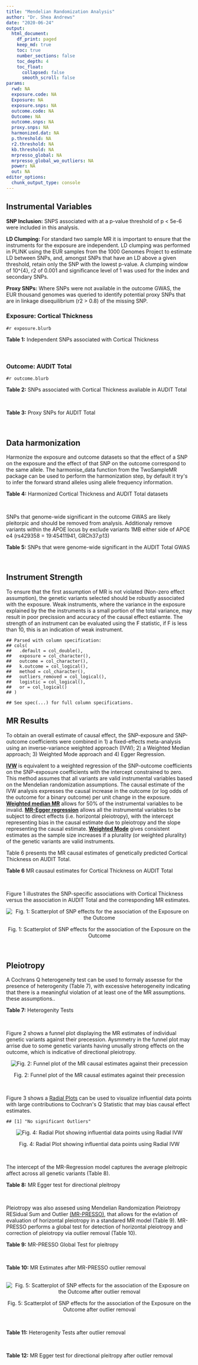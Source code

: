 ```yaml
---
title: "Mendelian Randomization Analysis"
author: "Dr. Shea Andrews"
date: "2020-06-24"
output:
  html_document:
    df_print: paged
    keep_md: true
    toc: true
    number_sections: false
    toc_depth: 4
    toc_float:
      collapsed: false
      smooth_scroll: false
params:
  rwd: NA
  exposure.code: NA
  Exposure: NA
  exposure.snps: NA
  outcome.code: NA
  Outcome: NA
  outcome.snps: NA
  proxy.snps: NA
  harmonized.dat: NA
  p.threshold: NA
  r2.threshold: NA
  kb.threshold: NA
  mrpresso_global: NA
  mrpresso_global_wo_outliers: NA
  power: NA
  out: NA
editor_options:
  chunk_output_type: console
---
```







## Instrumental Variables
**SNP Inclusion:** SNPS associated with at a p-value threshold of p < 5e-6 were included in this analysis.
<br>

**LD Clumping:** For standard two sample MR it is important to ensure that the instruments for the exposure are independent. LD clumping was performed in PLINK using the EUR samples from the 1000 Genomes Project to estimate LD between SNPs, and, amongst SNPs that have an LD above a given threshold, retain only the SNP with the lowest p-value. A clumping window of 10^{4}, r2 of 0.001 and significance level of 1 was used for the index and secondary SNPs.
<br>

**Proxy SNPs:** Where SNPs were not available in the outcome GWAS, the EUR thousand genomes was queried to identify potential proxy SNPs that are in linkage disequilibrium (r2 > 0.8) of the missing SNP.
<br>

### Exposure: Cortical Thickness
`#r exposure.blurb`
<br>

**Table 1:** Independent SNPs associated with Cortical Thickness
<div data-pagedtable="false">
  <script data-pagedtable-source type="application/json">
{"columns":[{"label":["SNP"],"name":[1],"type":["chr"],"align":["left"]},{"label":["CHROM"],"name":[2],"type":["dbl"],"align":["right"]},{"label":["POS"],"name":[3],"type":["dbl"],"align":["right"]},{"label":["REF"],"name":[4],"type":["chr"],"align":["left"]},{"label":["ALT"],"name":[5],"type":["chr"],"align":["left"]},{"label":["AF"],"name":[6],"type":["dbl"],"align":["right"]},{"label":["BETA"],"name":[7],"type":["dbl"],"align":["right"]},{"label":["SE"],"name":[8],"type":["dbl"],"align":["right"]},{"label":["Z"],"name":[9],"type":["dbl"],"align":["right"]},{"label":["P"],"name":[10],"type":["dbl"],"align":["right"]},{"label":["N"],"name":[11],"type":["dbl"],"align":["right"]},{"label":["TRAIT"],"name":[12],"type":["chr"],"align":["left"]}],"data":[{"1":"rs1180331","2":"1","3":"40012184","4":"G","5":"A","6":"0.4610","7":"0.0039","8":"0.0008","9":"4.875000","10":"5.299e-07","11":"32872","12":"Cortical_Thickness"},{"1":"rs556204","2":"1","3":"57595583","4":"G","5":"C","6":"0.1594","7":"-0.0050","8":"0.0010","9":"-5.000000","10":"1.417e-06","11":"32441","12":"Cortical_Thickness"},{"1":"rs2002058","2":"1","3":"58561329","4":"C","5":"T","6":"0.1892","7":"0.0046","8":"0.0010","9":"4.600000","10":"1.289e-06","11":"33089","12":"Cortical_Thickness"},{"1":"rs7549825","2":"1","3":"98554409","4":"A","5":"G","6":"0.3084","7":"0.0040","8":"0.0008","9":"5.000000","10":"2.503e-06","11":"32872","12":"Cortical_Thickness"},{"1":"rs7531555","2":"1","3":"196929310","4":"C","5":"T","6":"0.2386","7":"0.0047","8":"0.0009","9":"5.222222","10":"7.662e-08","11":"32639","12":"Cortical_Thickness"},{"1":"rs6738528","2":"2","3":"27149258","4":"T","5":"A","6":"0.3984","7":"0.0045","8":"0.0008","9":"5.625000","10":"7.324e-09","11":"32872","12":"Cortical_Thickness"},{"1":"rs3770776","2":"2","3":"37150793","4":"A","5":"G","6":"0.4299","7":"0.0039","8":"0.0008","9":"4.875000","10":"3.170e-07","11":"32872","12":"Cortical_Thickness"},{"1":"rs11692435","2":"2","3":"98275354","4":"G","5":"A","6":"0.0910","7":"-0.0091","8":"0.0015","9":"-6.066667","10":"3.179e-10","11":"29128","12":"Cortical_Thickness"},{"1":"rs533577","2":"3","3":"39489651","4":"C","5":"T","6":"0.4935","7":"-0.0050","8":"0.0008","9":"-6.250000","10":"8.426e-11","11":"32872","12":"Cortical_Thickness"},{"1":"rs11708974","2":"3","3":"64395184","4":"C","5":"T","6":"0.4778","7":"0.0035","8":"0.0008","9":"4.375000","10":"4.070e-06","11":"32872","12":"Cortical_Thickness"},{"1":"rs2636563","2":"3","3":"183939044","4":"G","5":"C","6":"0.2416","7":"0.0044","8":"0.0009","9":"4.888889","10":"2.299e-06","11":"31046","12":"Cortical_Thickness"},{"1":"rs10016059","2":"4","3":"2405007","4":"T","5":"C","6":"0.3379","7":"0.0038","8":"0.0008","9":"4.750000","10":"4.994e-06","11":"32441","12":"Cortical_Thickness"},{"1":"rs7657284","2":"4","3":"39688694","4":"A","5":"C","6":"0.2465","7":"0.0044","8":"0.0009","9":"4.888890","10":"2.680e-07","11":"32872","12":"Cortical_Thickness"},{"1":"rs7683042","2":"4","3":"46999235","4":"A","5":"G","6":"0.4028","7":"-0.0036","8":"0.0008","9":"-4.500000","10":"3.852e-06","11":"32872","12":"Cortical_Thickness"},{"1":"rs13107325","2":"4","3":"103188709","4":"C","5":"T","6":"0.0707","7":"-0.0076","8":"0.0015","9":"-5.066667","10":"5.054e-07","11":"32872","12":"Cortical_Thickness"},{"1":"rs35021943","2":"4","3":"121643239","4":"A","5":"C","6":"0.2422","7":"0.0051","8":"0.0009","9":"5.666670","10":"2.979e-09","11":"32872","12":"Cortical_Thickness"},{"1":"rs40565","2":"5","3":"55828636","4":"C","5":"T","6":"0.8108","7":"0.0048","8":"0.0010","9":"4.800000","10":"5.911e-07","11":"32249","12":"Cortical_Thickness"},{"1":"rs2744449","2":"6","3":"52951185","4":"G","5":"C","6":"0.9107","7":"0.0059","8":"0.0013","9":"4.538462","10":"4.452e-06","11":"33281","12":"Cortical_Thickness"},{"1":"rs194833","2":"7","3":"103761274","4":"G","5":"T","6":"0.4771","7":"-0.0035","8":"0.0008","9":"-4.375000","10":"3.614e-06","11":"32486","12":"Cortical_Thickness"},{"1":"rs6961970","2":"7","3":"113901132","4":"C","5":"A","6":"0.2334","7":"0.0041","8":"0.0009","9":"4.555556","10":"2.411e-06","11":"32872","12":"Cortical_Thickness"},{"1":"rs724265","2":"8","3":"8219182","4":"G","5":"A","6":"0.6272","7":"0.0041","8":"0.0008","9":"5.125000","10":"1.012e-07","11":"32872","12":"Cortical_Thickness"},{"1":"rs3200031","2":"8","3":"26227484","4":"C","5":"T","6":"0.0773","7":"0.0071","8":"0.0014","9":"5.071429","10":"5.526e-07","11":"32872","12":"Cortical_Thickness"},{"1":"rs7824177","2":"8","3":"110585288","4":"A","5":"G","6":"0.1616","7":"-0.0059","8":"0.0010","9":"-5.900000","10":"8.922e-09","11":"32872","12":"Cortical_Thickness"},{"1":"rs12543282","2":"8","3":"144627241","4":"C","5":"T","6":"0.2395","7":"0.0043","8":"0.0009","9":"4.777778","10":"4.087e-06","11":"32764","12":"Cortical_Thickness"},{"1":"rs35025323","2":"10","3":"97089991","4":"T","5":"C","6":"0.1210","7":"-0.0054","8":"0.0011","9":"-4.909090","10":"1.762e-06","11":"32872","12":"Cortical_Thickness"},{"1":"rs4296031","2":"11","3":"42540012","4":"G","5":"A","6":"0.8037","7":"-0.0044","8":"0.0010","9":"-4.400000","10":"3.779e-06","11":"32486","12":"Cortical_Thickness"},{"1":"rs7957460","2":"12","3":"32945835","4":"G","5":"A","6":"0.6732","7":"-0.0037","8":"0.0008","9":"-4.625000","10":"2.960e-06","11":"32512","12":"Cortical_Thickness"},{"1":"rs12815451","2":"12","3":"51738706","4":"T","5":"C","6":"0.1519","7":"0.0070","8":"0.0015","9":"4.666670","10":"3.201e-06","11":"20004","12":"Cortical_Thickness"},{"1":"rs1558801","2":"12","3":"109036359","4":"A","5":"C","6":"0.3852","7":"-0.0041","8":"0.0009","9":"-4.555560","10":"2.204e-06","11":"30860","12":"Cortical_Thickness"},{"1":"rs4772440","2":"13","3":"102712476","4":"C","5":"T","6":"0.4224","7":"-0.0036","8":"0.0008","9":"-4.500000","10":"3.102e-06","11":"32872","12":"Cortical_Thickness"},{"1":"rs1742401","2":"16","3":"1971601","4":"G","5":"A","6":"0.3809","7":"-0.0038","8":"0.0008","9":"-4.750000","10":"7.050e-07","11":"32764","12":"Cortical_Thickness"},{"1":"rs734957","2":"17","3":"2612584","4":"G","5":"A","6":"0.2235","7":"0.0066","8":"0.0012","9":"5.500000","10":"6.126e-08","11":"22106","12":"Cortical_Thickness"},{"1":"rs11656696","2":"17","3":"10033679","4":"C","5":"A","6":"0.4288","7":"0.0040","8":"0.0008","9":"5.000000","10":"2.117e-07","11":"32512","12":"Cortical_Thickness"},{"1":"rs7215205","2":"17","3":"29818258","4":"T","5":"C","6":"0.6326","7":"-0.0036","8":"0.0008","9":"-4.500000","10":"3.115e-06","11":"32680","12":"Cortical_Thickness"},{"1":"rs2316766","2":"17","3":"43919068","4":"G","5":"T","6":"0.2098","7":"0.0069","8":"0.0011","9":"6.272727","10":"2.903e-10","11":"26063","12":"Cortical_Thickness"},{"1":"rs117826338","2":"19","3":"5904353","4":"C","5":"T","6":"0.1353","7":"0.0062","8":"0.0012","9":"5.166667","10":"9.902e-08","11":"30012","12":"Cortical_Thickness"},{"1":"rs3816046","2":"19","3":"46118127","4":"C","5":"T","6":"0.3206","7":"-0.0041","8":"0.0008","9":"-5.125000","10":"8.464e-07","11":"30344","12":"Cortical_Thickness"},{"1":"rs5994871","2":"22","3":"22091244","4":"C","5":"T","6":"0.7171","7":"0.0042","8":"0.0009","9":"4.666667","10":"8.821e-07","11":"32872","12":"Cortical_Thickness"},{"1":"rs5756894","2":"22","3":"38450136","4":"C","5":"A","6":"0.6043","7":"0.0035","8":"0.0008","9":"4.375000","10":"4.741e-06","11":"32872","12":"Cortical_Thickness"}],"options":{"columns":{"min":{},"max":[10]},"rows":{"min":[10],"max":[10]},"pages":{}}}
  </script>
</div>
<br>

### Outcome: AUDIT Total
`#r outcome.blurb`
<br>

**Table 2:** SNPs associated with Cortical Thickness avaliable in AUDIT Total
<div data-pagedtable="false">
  <script data-pagedtable-source type="application/json">
{"columns":[{"label":["SNP"],"name":[1],"type":["chr"],"align":["left"]},{"label":["CHROM"],"name":[2],"type":["dbl"],"align":["right"]},{"label":["POS"],"name":[3],"type":["dbl"],"align":["right"]},{"label":["REF"],"name":[4],"type":["chr"],"align":["left"]},{"label":["ALT"],"name":[5],"type":["chr"],"align":["left"]},{"label":["AF"],"name":[6],"type":["dbl"],"align":["right"]},{"label":["BETA"],"name":[7],"type":["dbl"],"align":["right"]},{"label":["SE"],"name":[8],"type":["dbl"],"align":["right"]},{"label":["Z"],"name":[9],"type":["dbl"],"align":["right"]},{"label":["P"],"name":[10],"type":["dbl"],"align":["right"]},{"label":["N"],"name":[11],"type":["dbl"],"align":["right"]},{"label":["TRAIT"],"name":[12],"type":["chr"],"align":["left"]}],"data":[{"1":"rs1180331","2":"1","3":"40012184","4":"G","5":"A","6":"0.4954640","7":"0.0025295885","8":"0.002654343","9":"0.953","10":"3.408e-01","11":"141716","12":"AUDIT_Total"},{"1":"rs556204","2":"1","3":"57595583","4":"G","5":"C","6":"0.1137930","7":"0.0049123845","8":"0.002649614","9":"1.854","10":"6.377e-02","11":"141629","12":"AUDIT_Total"},{"1":"rs2002058","2":"1","3":"58561329","4":"C","5":"T","6":"0.1728960","7":"-0.0041489849","8":"0.002671594","9":"-1.553","10":"1.204e-01","11":"139487","12":"AUDIT_Total"},{"1":"rs7549825","2":"1","3":"98554409","4":"A","5":"G","6":"0.3432840","7":"-0.0047612500","8":"0.002668863","9":"-1.784","10":"7.440e-02","11":"139630","12":"AUDIT_Total"},{"1":"rs7531555","2":"1","3":"196929310","4":"C","5":"T","6":"0.2500000","7":"0.0038607076","8":"0.002649765","9":"1.457","10":"1.450e-01","11":"141861","12":"AUDIT_Total"},{"1":"rs6738528","2":"2","3":"27149258","4":"T","5":"A","6":"0.4217790","7":"-0.0033991623","8":"0.002655596","9":"-1.280","10":"2.007e-01","11":"141354","12":"AUDIT_Total"},{"1":"rs3770776","2":"2","3":"37150793","4":"A","5":"G","6":"0.4360660","7":"0.0009965330","8":"0.002664528","9":"0.374","10":"7.085e-01","11":"141143","12":"AUDIT_Total"},{"1":"rs11692435","2":"2","3":"98275354","4":"G","5":"A","6":"0.1408810","7":"0.0080266445","8":"0.002683599","9":"2.991","10":"2.778e-03","11":"137398","12":"AUDIT_Total"},{"1":"rs533577","2":"3","3":"39489651","4":"C","5":"T","6":"0.4492390","7":"0.0034812373","8":"0.002655406","9":"1.311","10":"1.897e-01","11":"141353","12":"AUDIT_Total"},{"1":"rs11708974","2":"3","3":"64395184","4":"C","5":"T","6":"0.4664220","7":"0.0007655355","8":"0.002658109","9":"0.288","10":"7.735e-01","11":"141932","12":"AUDIT_Total"},{"1":"rs2636563","2":"3","3":"183939044","4":"G","5":"C","6":"0.2218770","7":"-0.0041745076","8":"0.002660617","9":"-1.569","10":"1.167e-01","11":"140633","12":"AUDIT_Total"},{"1":"rs10016059","2":"4","3":"2405007","4":"T","5":"C","6":"0.3435910","7":"-0.0006566860","8":"0.002658649","9":"-0.247","10":"8.047e-01","11":"141932","12":"AUDIT_Total"},{"1":"rs7657284","2":"4","3":"39688694","4":"A","5":"C","6":"0.2721680","7":"0.0010732500","8":"0.002663156","9":"0.403","10":"6.873e-01","11":"141256","12":"AUDIT_Total"},{"1":"rs7683042","2":"4","3":"46999235","4":"A","5":"G","6":"0.3111070","7":"0.0082823000","8":"0.002656285","9":"3.118","10":"1.823e-03","11":"140182","12":"AUDIT_Total"},{"1":"rs13107325","2":"4","3":"103188709","4":"C","5":"T","6":"0.0473169","7":"-0.0197012126","8":"0.002617753","9":"-7.526","10":"5.246e-14","11":"141932","12":"AUDIT_Total"},{"1":"rs35021943","2":"4","3":"121643239","4":"A","5":"C","6":"0.2241190","7":"-0.0049333000","8":"0.002660895","9":"-1.854","10":"6.372e-02","11":"140427","12":"AUDIT_Total"},{"1":"rs40565","2":"5","3":"55828636","4":"C","5":"T","6":"0.7925280","7":"-0.0036379252","8":"0.002649618","9":"-1.373","10":"1.699e-01","11":"141932","12":"AUDIT_Total"},{"1":"rs2744449","2":"6","3":"52951185","4":"G","5":"C","6":"0.8856880","7":"-0.0025272703","8":"0.002654696","9":"-0.952","10":"3.413e-01","11":"141679","12":"AUDIT_Total"},{"1":"rs194833","2":"7","3":"103761274","4":"G","5":"T","6":"0.4821750","7":"0.0081020703","8":"0.002648601","9":"3.059","10":"2.218e-03","11":"141034","12":"AUDIT_Total"},{"1":"rs6961970","2":"7","3":"113901132","4":"C","5":"A","6":"0.2094840","7":"0.0019820372","8":"0.002664028","9":"0.744","10":"4.570e-01","11":"140847","12":"AUDIT_Total"},{"1":"rs724265","2":"8","3":"8219182","4":"G","5":"A","6":"0.5889940","7":"-0.0017392308","8":"0.002683998","9":"-0.648","10":"5.171e-01","11":"138838","12":"AUDIT_Total"},{"1":"rs3200031","2":"8","3":"26227484","4":"C","5":"T","6":"0.0469203","7":"-0.0025470365","8":"0.002661480","9":"-0.957","10":"3.385e-01","11":"140953","12":"AUDIT_Total"},{"1":"rs7824177","2":"8","3":"110585288","4":"A","5":"G","6":"0.1132660","7":"0.0046537600","8":"0.002654740","9":"1.753","10":"7.966e-02","11":"141143","12":"AUDIT_Total"},{"1":"rs12543282","2":"8","3":"144627241","4":"C","5":"T","6":"0.2089080","7":"0.0020189143","8":"0.002663475","9":"0.758","10":"4.484e-01","11":"140894","12":"AUDIT_Total"},{"1":"rs35025323","2":"10","3":"97089991","4":"T","5":"C","6":"0.1282610","7":"-0.0017470600","8":"0.002659151","9":"-0.657","10":"5.115e-01","11":"141437","12":"AUDIT_Total"},{"1":"rs4296031","2":"11","3":"42540012","4":"G","5":"A","6":"0.7754470","7":"-0.0026262431","8":"0.002655453","9":"-0.989","10":"3.228e-01","11":"141571","12":"AUDIT_Total"},{"1":"rs7957460","2":"12","3":"32945835","4":"G","5":"A","6":"0.6604290","7":"-0.0044587085","8":"0.002649262","9":"-1.683","10":"9.237e-02","11":"141772","12":"AUDIT_Total"},{"1":"rs12815451","2":"12","3":"51738706","4":"T","5":"C","6":"0.1428310","7":"0.0035778400","8":"0.002767083","9":"1.293","10":"1.959e-01","11":"130167","12":"AUDIT_Total"},{"1":"rs1558801","2":"12","3":"109036359","4":"A","5":"C","6":"0.4324470","7":"0.0045293100","8":"0.002669011","9":"1.697","10":"8.972e-02","11":"139668","12":"AUDIT_Total"},{"1":"rs4772440","2":"13","3":"102712476","4":"C","5":"T","6":"0.4284900","7":"0.0036471643","8":"0.002679768","9":"1.361","10":"1.735e-01","11":"138758","12":"AUDIT_Total"},{"1":"rs1742401","2":"16","3":"1971601","4":"G","5":"A","6":"0.4508910","7":"-0.0012015008","8":"0.002658188","9":"-0.452","10":"6.512e-01","11":"141731","12":"AUDIT_Total"},{"1":"rs734957","2":"NA","3":"NA","4":"NA","5":"NA","6":"NA","7":"NA","8":"NA","9":"NA","10":"NA","11":"NA","12":"NA"},{"1":"rs11656696","2":"17","3":"10033679","4":"C","5":"A","6":"0.4084370","7":"-0.0024357546","8":"0.002712422","9":"-0.898","10":"3.690e-01","11":"135747","12":"AUDIT_Total"},{"1":"rs7215205","2":"17","3":"29818258","4":"T","5":"C","6":"0.6332610","7":"-0.0015721400","8":"0.002669161","9":"-0.589","10":"5.556e-01","11":"140437","12":"AUDIT_Total"},{"1":"rs2316766","2":"17","3":"43919068","4":"G","5":"T","6":"0.1475710","7":"-0.0147672831","8":"0.002652170","9":"-5.568","10":"2.573e-08","11":"139273","12":"AUDIT_Total"},{"1":"rs117826338","2":"19","3":"5904353","4":"C","5":"T","6":"0.1421840","7":"-0.0022938868","8":"0.002654962","9":"-0.864","10":"3.874e-01","11":"141716","12":"AUDIT_Total"},{"1":"rs3816046","2":"19","3":"46118127","4":"C","5":"T","6":"0.3054140","7":"0.0004548352","8":"0.002659855","9":"0.171","10":"8.643e-01","11":"141932","12":"AUDIT_Total"},{"1":"rs5994871","2":"22","3":"22091244","4":"C","5":"T","6":"0.7659570","7":"-0.0001459743","8":"0.002703227","9":"-0.054","10":"9.567e-01","11":"137745","12":"AUDIT_Total"},{"1":"rs5756894","2":"22","3":"38450136","4":"C","5":"A","6":"0.6064680","7":"0.0023263146","8":"0.002658645","9":"0.875","10":"3.814e-01","11":"141315","12":"AUDIT_Total"}],"options":{"columns":{"min":{},"max":[10]},"rows":{"min":[10],"max":[10]},"pages":{}}}
  </script>
</div>
<br>

**Table 3:** Proxy SNPs for AUDIT Total
<div data-pagedtable="false">
  <script data-pagedtable-source type="application/json">
{"columns":[{"label":["proxy.outcome"],"name":[1],"type":["lgl"],"align":["right"]},{"label":["target_snp"],"name":[2],"type":["chr"],"align":["left"]},{"label":["proxy_snp"],"name":[3],"type":["lgl"],"align":["right"]},{"label":["ld.r2"],"name":[4],"type":["lgl"],"align":["right"]},{"label":["Dprime"],"name":[5],"type":["lgl"],"align":["right"]},{"label":["ref.proxy"],"name":[6],"type":["lgl"],"align":["right"]},{"label":["alt.proxy"],"name":[7],"type":["lgl"],"align":["right"]},{"label":["CHROM"],"name":[8],"type":["lgl"],"align":["right"]},{"label":["POS"],"name":[9],"type":["lgl"],"align":["right"]},{"label":["ALT.proxy"],"name":[10],"type":["lgl"],"align":["right"]},{"label":["REF.proxy"],"name":[11],"type":["lgl"],"align":["right"]},{"label":["AF"],"name":[12],"type":["lgl"],"align":["right"]},{"label":["BETA"],"name":[13],"type":["lgl"],"align":["right"]},{"label":["SE"],"name":[14],"type":["lgl"],"align":["right"]},{"label":["P"],"name":[15],"type":["lgl"],"align":["right"]},{"label":["N"],"name":[16],"type":["lgl"],"align":["right"]},{"label":["ref"],"name":[17],"type":["lgl"],"align":["right"]},{"label":["alt"],"name":[18],"type":["lgl"],"align":["right"]},{"label":["ALT"],"name":[19],"type":["lgl"],"align":["right"]},{"label":["REF"],"name":[20],"type":["lgl"],"align":["right"]},{"label":["PHASE"],"name":[21],"type":["lgl"],"align":["right"]}],"data":[{"1":"NA","2":"rs734957","3":"NA","4":"NA","5":"NA","6":"NA","7":"NA","8":"NA","9":"NA","10":"NA","11":"NA","12":"NA","13":"NA","14":"NA","15":"NA","16":"NA","17":"NA","18":"NA","19":"NA","20":"NA","21":"NA"}],"options":{"columns":{"min":{},"max":[10]},"rows":{"min":[10],"max":[10]},"pages":{}}}
  </script>
</div>
<br>

## Data harmonization
Harmonize the exposure and outcome datasets so that the effect of a SNP on the exposure and the effect of that SNP on the outcome correspond to the same allele. The harmonise_data function from the TwoSampleMR package can be used to perform the harmonization step, by default it try's to infer the forward strand alleles using allele frequency information.
<br>

**Table 4:** Harmonized Cortical Thickness and AUDIT Total datasets
<div data-pagedtable="false">
  <script data-pagedtable-source type="application/json">
{"columns":[{"label":["SNP"],"name":[1],"type":["chr"],"align":["left"]},{"label":["effect_allele.exposure"],"name":[2],"type":["chr"],"align":["left"]},{"label":["other_allele.exposure"],"name":[3],"type":["chr"],"align":["left"]},{"label":["effect_allele.outcome"],"name":[4],"type":["chr"],"align":["left"]},{"label":["other_allele.outcome"],"name":[5],"type":["chr"],"align":["left"]},{"label":["beta.exposure"],"name":[6],"type":["dbl"],"align":["right"]},{"label":["beta.outcome"],"name":[7],"type":["dbl"],"align":["right"]},{"label":["eaf.exposure"],"name":[8],"type":["dbl"],"align":["right"]},{"label":["eaf.outcome"],"name":[9],"type":["dbl"],"align":["right"]},{"label":["remove"],"name":[10],"type":["lgl"],"align":["right"]},{"label":["palindromic"],"name":[11],"type":["lgl"],"align":["right"]},{"label":["ambiguous"],"name":[12],"type":["lgl"],"align":["right"]},{"label":["id.outcome"],"name":[13],"type":["chr"],"align":["left"]},{"label":["chr.outcome"],"name":[14],"type":["dbl"],"align":["right"]},{"label":["pos.outcome"],"name":[15],"type":["dbl"],"align":["right"]},{"label":["se.outcome"],"name":[16],"type":["dbl"],"align":["right"]},{"label":["z.outcome"],"name":[17],"type":["dbl"],"align":["right"]},{"label":["pval.outcome"],"name":[18],"type":["dbl"],"align":["right"]},{"label":["samplesize.outcome"],"name":[19],"type":["dbl"],"align":["right"]},{"label":["outcome"],"name":[20],"type":["chr"],"align":["left"]},{"label":["mr_keep.outcome"],"name":[21],"type":["lgl"],"align":["right"]},{"label":["pval_origin.outcome"],"name":[22],"type":["chr"],"align":["left"]},{"label":["chr.exposure"],"name":[23],"type":["dbl"],"align":["right"]},{"label":["pos.exposure"],"name":[24],"type":["dbl"],"align":["right"]},{"label":["se.exposure"],"name":[25],"type":["dbl"],"align":["right"]},{"label":["z.exposure"],"name":[26],"type":["dbl"],"align":["right"]},{"label":["pval.exposure"],"name":[27],"type":["dbl"],"align":["right"]},{"label":["samplesize.exposure"],"name":[28],"type":["dbl"],"align":["right"]},{"label":["exposure"],"name":[29],"type":["chr"],"align":["left"]},{"label":["mr_keep.exposure"],"name":[30],"type":["lgl"],"align":["right"]},{"label":["pval_origin.exposure"],"name":[31],"type":["chr"],"align":["left"]},{"label":["id.exposure"],"name":[32],"type":["chr"],"align":["left"]},{"label":["action"],"name":[33],"type":["dbl"],"align":["right"]},{"label":["mr_keep"],"name":[34],"type":["lgl"],"align":["right"]},{"label":["pleitropy_keep"],"name":[35],"type":["lgl"],"align":["right"]},{"label":["pt"],"name":[36],"type":["dbl"],"align":["right"]},{"label":["mrpresso_RSSobs"],"name":[37],"type":["dbl"],"align":["right"]},{"label":["mrpresso_pval"],"name":[38],"type":["dbl"],"align":["right"]},{"label":["mrpresso_keep"],"name":[39],"type":["lgl"],"align":["right"]}],"data":[{"1":"rs10016059","2":"C","3":"T","4":"C","5":"T","6":"0.0038","7":"-0.0006566860","8":"0.3379","9":"0.3435910","10":"FALSE","11":"FALSE","12":"FALSE","13":"YAEazI","14":"4","15":"2405007","16":"0.002658649","17":"-0.247","18":"8.047e-01","19":"141932","20":"SanchezRoige2019auditt23andMe","21":"TRUE","22":"reported","23":"4","24":"2405007","25":"0.0008","26":"4.750000","27":"4.994e-06","28":"32441","29":"Grasby2020thickness","30":"TRUE","31":"reported","32":"GrJZkb","33":"2","34":"TRUE","35":"TRUE","36":"5e-06","37":"3.953387e-07","38":"1.0000","39":"TRUE"},{"1":"rs11656696","2":"A","3":"C","4":"A","5":"C","6":"0.0040","7":"-0.0024357546","8":"0.4288","9":"0.4084370","10":"FALSE","11":"FALSE","12":"FALSE","13":"YAEazI","14":"17","15":"10033679","16":"0.002712422","17":"-0.898","18":"3.690e-01","19":"135747","20":"SanchezRoige2019auditt23andMe","21":"TRUE","22":"reported","23":"17","24":"10033679","25":"0.0008","26":"5.000000","27":"2.117e-07","28":"32512","29":"Grasby2020thickness","30":"TRUE","31":"reported","32":"GrJZkb","33":"2","34":"TRUE","35":"TRUE","36":"5e-06","37":"1.247494e-06","38":"1.0000","39":"TRUE"},{"1":"rs11692435","2":"A","3":"G","4":"A","5":"G","6":"-0.0091","7":"0.0080266445","8":"0.0910","9":"0.1408810","10":"FALSE","11":"FALSE","12":"FALSE","13":"YAEazI","14":"2","15":"98275354","16":"0.002683599","17":"2.991","18":"2.778e-03","19":"137398","20":"SanchezRoige2019auditt23andMe","21":"TRUE","22":"reported","23":"2","24":"98275354","25":"0.0015","26":"-6.066667","27":"3.179e-10","28":"29128","29":"Grasby2020thickness","30":"TRUE","31":"reported","32":"GrJZkb","33":"2","34":"TRUE","35":"TRUE","36":"5e-06","37":"3.085746e-05","38":"1.0000","39":"TRUE"},{"1":"rs11708974","2":"T","3":"C","4":"T","5":"C","6":"0.0035","7":"0.0007655355","8":"0.4778","9":"0.4664220","10":"FALSE","11":"FALSE","12":"FALSE","13":"YAEazI","14":"3","15":"64395184","16":"0.002658109","17":"0.288","18":"7.735e-01","19":"141932","20":"SanchezRoige2019auditt23andMe","21":"TRUE","22":"reported","23":"3","24":"64395184","25":"0.0008","26":"4.375000","27":"4.070e-06","28":"32872","29":"Grasby2020thickness","30":"TRUE","31":"reported","32":"GrJZkb","33":"2","34":"TRUE","35":"TRUE","36":"5e-06","37":"3.879802e-06","38":"1.0000","39":"TRUE"},{"1":"rs117826338","2":"T","3":"C","4":"T","5":"C","6":"0.0062","7":"-0.0022938868","8":"0.1353","9":"0.1421840","10":"FALSE","11":"FALSE","12":"FALSE","13":"YAEazI","14":"19","15":"5904353","16":"0.002654962","17":"-0.864","18":"3.874e-01","19":"141716","20":"SanchezRoige2019auditt23andMe","21":"TRUE","22":"reported","23":"19","24":"5904353","25":"0.0012","26":"5.166667","27":"9.902e-08","28":"30012","29":"Grasby2020thickness","30":"TRUE","31":"reported","32":"GrJZkb","33":"2","34":"TRUE","35":"TRUE","36":"5e-06","37":"5.142661e-08","38":"1.0000","39":"TRUE"},{"1":"rs1180331","2":"A","3":"G","4":"A","5":"G","6":"0.0039","7":"0.0025295885","8":"0.4610","9":"0.4954640","10":"FALSE","11":"FALSE","12":"FALSE","13":"YAEazI","14":"1","15":"40012184","16":"0.002654343","17":"0.953","18":"3.408e-01","19":"141716","20":"SanchezRoige2019auditt23andMe","21":"TRUE","22":"reported","23":"1","24":"40012184","25":"0.0008","26":"4.875000","27":"5.299e-07","28":"32872","29":"Grasby2020thickness","30":"TRUE","31":"reported","32":"GrJZkb","33":"2","34":"TRUE","35":"TRUE","36":"5e-06","37":"1.531521e-05","38":"1.0000","39":"TRUE"},{"1":"rs12543282","2":"T","3":"C","4":"T","5":"C","6":"0.0043","7":"0.0020189143","8":"0.2395","9":"0.2089080","10":"FALSE","11":"FALSE","12":"FALSE","13":"YAEazI","14":"8","15":"144627241","16":"0.002663475","17":"0.758","18":"4.484e-01","19":"140894","20":"SanchezRoige2019auditt23andMe","21":"TRUE","22":"reported","23":"8","24":"144627241","25":"0.0009","26":"4.777778","27":"4.087e-06","28":"32764","29":"Grasby2020thickness","30":"TRUE","31":"reported","32":"GrJZkb","33":"2","34":"TRUE","35":"TRUE","36":"5e-06","37":"1.256009e-05","38":"1.0000","39":"TRUE"},{"1":"rs12815451","2":"C","3":"T","4":"C","5":"T","6":"0.0070","7":"0.0035778400","8":"0.1519","9":"0.1428310","10":"FALSE","11":"FALSE","12":"FALSE","13":"YAEazI","14":"12","15":"51738706","16":"0.002767083","17":"1.293","18":"1.959e-01","19":"130167","20":"SanchezRoige2019auditt23andMe","21":"TRUE","22":"reported","23":"12","24":"51738706","25":"0.0015","26":"4.666670","27":"3.201e-06","28":"20004","29":"Grasby2020thickness","30":"TRUE","31":"reported","32":"GrJZkb","33":"2","34":"TRUE","35":"TRUE","36":"5e-06","37":"3.955135e-05","38":"0.8024","39":"TRUE"},{"1":"rs13107325","2":"T","3":"C","4":"T","5":"C","6":"-0.0076","7":"-0.0197012126","8":"0.0707","9":"0.0473169","10":"FALSE","11":"FALSE","12":"FALSE","13":"YAEazI","14":"4","15":"103188709","16":"0.002617753","17":"-7.526","18":"5.246e-14","19":"141932","20":"SanchezRoige2019auditt23andMe","21":"TRUE","22":"reported","23":"4","24":"103188709","25":"0.0015","26":"-5.066667","27":"5.054e-07","28":"32872","29":"Grasby2020thickness","30":"TRUE","31":"reported","32":"GrJZkb","33":"2","34":"TRUE","35":"FALSE","36":"5e-06","37":"NA","38":"NA","39":"NA"},{"1":"rs1558801","2":"C","3":"A","4":"C","5":"A","6":"-0.0041","7":"0.0045293100","8":"0.3852","9":"0.4324470","10":"FALSE","11":"FALSE","12":"FALSE","13":"YAEazI","14":"12","15":"109036359","16":"0.002669011","17":"1.697","18":"8.972e-02","19":"139668","20":"SanchezRoige2019auditt23andMe","21":"TRUE","22":"reported","23":"12","24":"109036359","25":"0.0009","26":"-4.555560","27":"2.204e-06","28":"30860","29":"Grasby2020thickness","30":"TRUE","31":"reported","32":"GrJZkb","33":"2","34":"TRUE","35":"TRUE","36":"5e-06","37":"1.039332e-05","38":"1.0000","39":"TRUE"},{"1":"rs1742401","2":"A","3":"G","4":"A","5":"G","6":"-0.0038","7":"-0.0012015008","8":"0.3809","9":"0.4508910","10":"FALSE","11":"FALSE","12":"FALSE","13":"YAEazI","14":"16","15":"1971601","16":"0.002658188","17":"-0.452","18":"6.512e-01","19":"141731","20":"SanchezRoige2019auditt23andMe","21":"TRUE","22":"reported","23":"16","24":"1971601","25":"0.0008","26":"-4.750000","27":"7.050e-07","28":"32764","29":"Grasby2020thickness","30":"TRUE","31":"reported","32":"GrJZkb","33":"2","34":"TRUE","35":"TRUE","36":"5e-06","37":"6.360515e-06","38":"1.0000","39":"TRUE"},{"1":"rs194833","2":"T","3":"G","4":"T","5":"G","6":"-0.0035","7":"0.0081020703","8":"0.4771","9":"0.4821750","10":"FALSE","11":"FALSE","12":"FALSE","13":"YAEazI","14":"7","15":"103761274","16":"0.002648601","17":"3.059","18":"2.218e-03","19":"141034","20":"SanchezRoige2019auditt23andMe","21":"TRUE","22":"reported","23":"7","24":"103761274","25":"0.0008","26":"-4.375000","27":"3.614e-06","28":"32486","29":"Grasby2020thickness","30":"TRUE","31":"reported","32":"GrJZkb","33":"2","34":"TRUE","35":"TRUE","36":"5e-06","37":"4.956464e-05","38":"0.2788","39":"TRUE"},{"1":"rs2002058","2":"T","3":"C","4":"T","5":"C","6":"0.0046","7":"-0.0041489849","8":"0.1892","9":"0.1728960","10":"FALSE","11":"FALSE","12":"FALSE","13":"YAEazI","14":"1","15":"58561329","16":"0.002671594","17":"-1.553","18":"1.204e-01","19":"139487","20":"SanchezRoige2019auditt23andMe","21":"TRUE","22":"reported","23":"1","24":"58561329","25":"0.0010","26":"4.600000","27":"1.289e-06","28":"33089","29":"Grasby2020thickness","30":"TRUE","31":"reported","32":"GrJZkb","33":"2","34":"TRUE","35":"TRUE","36":"5e-06","37":"7.176871e-06","38":"1.0000","39":"TRUE"},{"1":"rs2316766","2":"T","3":"G","4":"T","5":"G","6":"0.0069","7":"-0.0147672831","8":"0.2098","9":"0.1475710","10":"FALSE","11":"FALSE","12":"FALSE","13":"YAEazI","14":"17","15":"43919068","16":"0.002652170","17":"-5.568","18":"2.573e-08","19":"139273","20":"SanchezRoige2019auditt23andMe","21":"TRUE","22":"reported","23":"17","24":"43919068","25":"0.0011","26":"6.272727","27":"2.903e-10","28":"26063","29":"Grasby2020thickness","30":"TRUE","31":"reported","32":"GrJZkb","33":"2","34":"TRUE","35":"FALSE","36":"5e-06","37":"NA","38":"NA","39":"NA"},{"1":"rs2636563","2":"C","3":"G","4":"C","5":"G","6":"0.0044","7":"-0.0041745076","8":"0.2416","9":"0.2218770","10":"FALSE","11":"TRUE","12":"FALSE","13":"YAEazI","14":"3","15":"183939044","16":"0.002660617","17":"-1.569","18":"1.167e-01","19":"140633","20":"SanchezRoige2019auditt23andMe","21":"TRUE","22":"reported","23":"3","24":"183939044","25":"0.0009","26":"4.888889","27":"2.299e-06","28":"31046","29":"Grasby2020thickness","30":"TRUE","31":"reported","32":"GrJZkb","33":"2","34":"TRUE","35":"TRUE","36":"5e-06","37":"7.662747e-06","38":"1.0000","39":"TRUE"},{"1":"rs2744449","2":"C","3":"G","4":"C","5":"G","6":"0.0059","7":"-0.0025272703","8":"0.9107","9":"0.8856880","10":"FALSE","11":"TRUE","12":"FALSE","13":"YAEazI","14":"6","15":"52951185","16":"0.002654696","17":"-0.952","18":"3.413e-01","19":"141679","20":"SanchezRoige2019auditt23andMe","21":"TRUE","22":"reported","23":"6","24":"52951185","25":"0.0013","26":"4.538462","27":"4.452e-06","28":"33281","29":"Grasby2020thickness","30":"TRUE","31":"reported","32":"GrJZkb","33":"2","34":"TRUE","35":"TRUE","36":"5e-06","37":"3.309260e-07","38":"1.0000","39":"TRUE"},{"1":"rs3200031","2":"T","3":"C","4":"T","5":"C","6":"0.0071","7":"-0.0025470365","8":"0.0773","9":"0.0469203","10":"FALSE","11":"FALSE","12":"FALSE","13":"YAEazI","14":"8","15":"26227484","16":"0.002661480","17":"-0.957","18":"3.385e-01","19":"140953","20":"SanchezRoige2019auditt23andMe","21":"TRUE","22":"reported","23":"8","24":"26227484","25":"0.0014","26":"5.071429","27":"5.526e-07","28":"32872","29":"Grasby2020thickness","30":"TRUE","31":"reported","32":"GrJZkb","33":"2","34":"TRUE","35":"TRUE","36":"5e-06","37":"3.187653e-08","38":"1.0000","39":"TRUE"},{"1":"rs35021943","2":"C","3":"A","4":"C","5":"A","6":"0.0051","7":"-0.0049333000","8":"0.2422","9":"0.2241190","10":"FALSE","11":"FALSE","12":"FALSE","13":"YAEazI","14":"4","15":"121643239","16":"0.002660895","17":"-1.854","18":"6.372e-02","19":"140427","20":"SanchezRoige2019auditt23andMe","21":"TRUE","22":"reported","23":"4","24":"121643239","25":"0.0009","26":"5.666670","27":"2.979e-09","28":"32872","29":"Grasby2020thickness","30":"TRUE","31":"reported","32":"GrJZkb","33":"2","34":"TRUE","35":"TRUE","36":"5e-06","37":"1.112029e-05","38":"1.0000","39":"TRUE"},{"1":"rs35025323","2":"C","3":"T","4":"C","5":"T","6":"-0.0054","7":"-0.0017470600","8":"0.1210","9":"0.1282610","10":"FALSE","11":"FALSE","12":"FALSE","13":"YAEazI","14":"10","15":"97089991","16":"0.002659151","17":"-0.657","18":"5.115e-01","19":"141437","20":"SanchezRoige2019auditt23andMe","21":"TRUE","22":"reported","23":"10","24":"97089991","25":"0.0011","26":"-4.909090","27":"1.762e-06","28":"32872","29":"Grasby2020thickness","30":"TRUE","31":"reported","32":"GrJZkb","33":"2","34":"TRUE","35":"TRUE","36":"5e-06","37":"1.365508e-05","38":"1.0000","39":"TRUE"},{"1":"rs3770776","2":"G","3":"A","4":"G","5":"A","6":"0.0039","7":"0.0009965330","8":"0.4299","9":"0.4360660","10":"FALSE","11":"FALSE","12":"FALSE","13":"YAEazI","14":"2","15":"37150793","16":"0.002664528","17":"0.374","18":"7.085e-01","19":"141143","20":"SanchezRoige2019auditt23andMe","21":"TRUE","22":"reported","23":"2","24":"37150793","25":"0.0008","26":"4.875000","27":"3.170e-07","28":"32872","29":"Grasby2020thickness","30":"TRUE","31":"reported","32":"GrJZkb","33":"2","34":"TRUE","35":"TRUE","36":"5e-06","37":"5.519994e-06","38":"1.0000","39":"TRUE"},{"1":"rs3816046","2":"T","3":"C","4":"T","5":"C","6":"-0.0041","7":"0.0004548352","8":"0.3206","9":"0.3054140","10":"FALSE","11":"FALSE","12":"FALSE","13":"YAEazI","14":"19","15":"46118127","16":"0.002659855","17":"0.171","18":"8.643e-01","19":"141932","20":"SanchezRoige2019auditt23andMe","21":"TRUE","22":"reported","23":"19","24":"46118127","25":"0.0008","26":"-5.125000","27":"8.464e-07","28":"30344","29":"Grasby2020thickness","30":"TRUE","31":"reported","32":"GrJZkb","33":"2","34":"TRUE","35":"FALSE","36":"5e-06","37":"NA","38":"NA","39":"NA"},{"1":"rs40565","2":"T","3":"C","4":"T","5":"C","6":"0.0048","7":"-0.0036379252","8":"0.8108","9":"0.7925280","10":"FALSE","11":"FALSE","12":"FALSE","13":"YAEazI","14":"5","15":"55828636","16":"0.002649618","17":"-1.373","18":"1.699e-01","19":"141932","20":"SanchezRoige2019auditt23andMe","21":"TRUE","22":"reported","23":"5","24":"55828636","25":"0.0010","26":"4.800000","27":"5.911e-07","28":"32249","29":"Grasby2020thickness","30":"TRUE","31":"reported","32":"GrJZkb","33":"2","34":"TRUE","35":"TRUE","36":"5e-06","37":"4.372632e-06","38":"1.0000","39":"TRUE"},{"1":"rs4296031","2":"A","3":"G","4":"A","5":"G","6":"-0.0044","7":"-0.0026262431","8":"0.8037","9":"0.7754470","10":"FALSE","11":"FALSE","12":"FALSE","13":"YAEazI","14":"11","15":"42540012","16":"0.002655453","17":"-0.989","18":"3.228e-01","19":"141571","20":"SanchezRoige2019auditt23andMe","21":"TRUE","22":"reported","23":"11","24":"42540012","25":"0.0010","26":"-4.400000","27":"3.779e-06","28":"32486","29":"Grasby2020thickness","30":"TRUE","31":"reported","32":"GrJZkb","33":"2","34":"TRUE","35":"TRUE","36":"5e-06","37":"1.768877e-05","38":"1.0000","39":"TRUE"},{"1":"rs4772440","2":"T","3":"C","4":"T","5":"C","6":"-0.0036","7":"0.0036471643","8":"0.4224","9":"0.4284900","10":"FALSE","11":"FALSE","12":"FALSE","13":"YAEazI","14":"13","15":"102712476","16":"0.002679768","17":"1.361","18":"1.735e-01","19":"138758","20":"SanchezRoige2019auditt23andMe","21":"TRUE","22":"reported","23":"13","24":"102712476","25":"0.0008","26":"-4.500000","27":"3.102e-06","28":"32872","29":"Grasby2020thickness","30":"TRUE","31":"reported","32":"GrJZkb","33":"2","34":"TRUE","35":"TRUE","36":"5e-06","37":"6.155200e-06","38":"1.0000","39":"TRUE"},{"1":"rs533577","2":"T","3":"C","4":"T","5":"C","6":"-0.0050","7":"0.0034812373","8":"0.4935","9":"0.4492390","10":"FALSE","11":"FALSE","12":"FALSE","13":"YAEazI","14":"3","15":"39489651","16":"0.002655406","17":"1.311","18":"1.897e-01","19":"141353","20":"SanchezRoige2019auditt23andMe","21":"TRUE","22":"reported","23":"3","24":"39489651","25":"0.0008","26":"-6.250000","27":"8.426e-11","28":"32872","29":"Grasby2020thickness","30":"TRUE","31":"reported","32":"GrJZkb","33":"2","34":"TRUE","35":"TRUE","36":"5e-06","37":"3.478558e-06","38":"1.0000","39":"TRUE"},{"1":"rs556204","2":"C","3":"G","4":"C","5":"G","6":"-0.0050","7":"0.0049123845","8":"0.1594","9":"0.1137930","10":"FALSE","11":"TRUE","12":"FALSE","13":"YAEazI","14":"1","15":"57595583","16":"0.002649614","17":"1.854","18":"6.377e-02","19":"141629","20":"SanchezRoige2019auditt23andMe","21":"TRUE","22":"reported","23":"1","24":"57595583","25":"0.0010","26":"-5.000000","27":"1.417e-06","28":"32441","29":"Grasby2020thickness","30":"TRUE","31":"reported","32":"GrJZkb","33":"2","34":"TRUE","35":"TRUE","36":"5e-06","37":"1.118383e-05","38":"1.0000","39":"TRUE"},{"1":"rs5756894","2":"A","3":"C","4":"A","5":"C","6":"0.0035","7":"0.0023263146","8":"0.6043","9":"0.6064680","10":"FALSE","11":"FALSE","12":"FALSE","13":"YAEazI","14":"22","15":"38450136","16":"0.002658645","17":"0.875","18":"3.814e-01","19":"141315","20":"SanchezRoige2019auditt23andMe","21":"TRUE","22":"reported","23":"22","24":"38450136","25":"0.0008","26":"4.375000","27":"4.741e-06","28":"32872","29":"Grasby2020thickness","30":"TRUE","31":"reported","32":"GrJZkb","33":"2","34":"TRUE","35":"TRUE","36":"5e-06","37":"1.264078e-05","38":"1.0000","39":"TRUE"},{"1":"rs5994871","2":"T","3":"C","4":"T","5":"C","6":"0.0042","7":"-0.0001459743","8":"0.7171","9":"0.7659570","10":"FALSE","11":"FALSE","12":"FALSE","13":"YAEazI","14":"22","15":"22091244","16":"0.002703227","17":"-0.054","18":"9.567e-01","19":"137745","20":"SanchezRoige2019auditt23andMe","21":"TRUE","22":"reported","23":"22","24":"22091244","25":"0.0009","26":"4.666667","27":"8.821e-07","28":"32872","29":"Grasby2020thickness","30":"TRUE","31":"reported","32":"GrJZkb","33":"2","34":"TRUE","35":"TRUE","36":"5e-06","37":"1.664451e-06","38":"1.0000","39":"TRUE"},{"1":"rs6738528","2":"A","3":"T","4":"A","5":"T","6":"0.0045","7":"-0.0033991623","8":"0.3984","9":"0.4217790","10":"FALSE","11":"TRUE","12":"TRUE","13":"YAEazI","14":"2","15":"27149258","16":"0.002655596","17":"-1.280","18":"2.007e-01","19":"141354","20":"SanchezRoige2019auditt23andMe","21":"TRUE","22":"reported","23":"2","24":"27149258","25":"0.0008","26":"5.625000","27":"7.324e-09","28":"32872","29":"Grasby2020thickness","30":"TRUE","31":"reported","32":"GrJZkb","33":"2","34":"FALSE","35":"TRUE","36":"5e-06","37":"NA","38":"NA","39":"NA"},{"1":"rs6961970","2":"A","3":"C","4":"A","5":"C","6":"0.0041","7":"0.0019820372","8":"0.2334","9":"0.2094840","10":"FALSE","11":"FALSE","12":"FALSE","13":"YAEazI","14":"7","15":"113901132","16":"0.002664028","17":"0.744","18":"4.570e-01","19":"140847","20":"SanchezRoige2019auditt23andMe","21":"TRUE","22":"reported","23":"7","24":"113901132","25":"0.0009","26":"4.555556","27":"2.411e-06","28":"32872","29":"Grasby2020thickness","30":"TRUE","31":"reported","32":"GrJZkb","33":"2","34":"TRUE","35":"TRUE","36":"5e-06","37":"1.176503e-05","38":"1.0000","39":"TRUE"},{"1":"rs7215205","2":"C","3":"T","4":"C","5":"T","6":"-0.0036","7":"-0.0015721400","8":"0.6326","9":"0.6332610","10":"FALSE","11":"FALSE","12":"FALSE","13":"YAEazI","14":"17","15":"29818258","16":"0.002669161","17":"-0.589","18":"5.556e-01","19":"140437","20":"SanchezRoige2019auditt23andMe","21":"TRUE","22":"reported","23":"17","24":"29818258","25":"0.0008","26":"-4.500000","27":"3.115e-06","28":"32680","29":"Grasby2020thickness","30":"TRUE","31":"reported","32":"GrJZkb","33":"2","34":"TRUE","35":"TRUE","36":"5e-06","37":"7.983306e-06","38":"1.0000","39":"TRUE"},{"1":"rs724265","2":"A","3":"G","4":"A","5":"G","6":"0.0041","7":"-0.0017392308","8":"0.6272","9":"0.5889940","10":"FALSE","11":"FALSE","12":"FALSE","13":"YAEazI","14":"8","15":"8219182","16":"0.002683998","17":"-0.648","18":"5.171e-01","19":"138838","20":"SanchezRoige2019auditt23andMe","21":"TRUE","22":"reported","23":"8","24":"8219182","25":"0.0008","26":"5.125000","27":"1.012e-07","28":"32872","29":"Grasby2020thickness","30":"TRUE","31":"reported","32":"GrJZkb","33":"2","34":"TRUE","35":"TRUE","36":"5e-06","37":"1.389353e-07","38":"1.0000","39":"TRUE"},{"1":"rs7531555","2":"T","3":"C","4":"T","5":"C","6":"0.0047","7":"0.0038607076","8":"0.2386","9":"0.2500000","10":"FALSE","11":"FALSE","12":"FALSE","13":"YAEazI","14":"1","15":"196929310","16":"0.002649765","17":"1.457","18":"1.450e-01","19":"141861","20":"SanchezRoige2019auditt23andMe","21":"TRUE","22":"reported","23":"1","24":"196929310","25":"0.0009","26":"5.222222","27":"7.662e-08","28":"32639","29":"Grasby2020thickness","30":"TRUE","31":"reported","32":"GrJZkb","33":"2","34":"TRUE","35":"TRUE","36":"5e-06","37":"3.131205e-05","38":"1.0000","39":"TRUE"},{"1":"rs7549825","2":"G","3":"A","4":"G","5":"A","6":"0.0040","7":"-0.0047612500","8":"0.3084","9":"0.3432840","10":"FALSE","11":"FALSE","12":"FALSE","13":"YAEazI","14":"1","15":"98554409","16":"0.002668863","17":"-1.784","18":"7.440e-02","19":"139630","20":"SanchezRoige2019auditt23andMe","21":"TRUE","22":"reported","23":"1","24":"98554409","25":"0.0008","26":"5.000000","27":"2.503e-06","28":"32872","29":"Grasby2020thickness","30":"TRUE","31":"reported","32":"GrJZkb","33":"2","34":"TRUE","35":"TRUE","36":"5e-06","37":"1.219030e-05","38":"1.0000","39":"TRUE"},{"1":"rs7657284","2":"C","3":"A","4":"C","5":"A","6":"0.0044","7":"0.0010732500","8":"0.2465","9":"0.2721680","10":"FALSE","11":"FALSE","12":"FALSE","13":"YAEazI","14":"4","15":"39688694","16":"0.002663156","17":"0.403","18":"6.873e-01","19":"141256","20":"SanchezRoige2019auditt23andMe","21":"TRUE","22":"reported","23":"4","24":"39688694","25":"0.0009","26":"4.888890","27":"2.680e-07","28":"32872","29":"Grasby2020thickness","30":"TRUE","31":"reported","32":"GrJZkb","33":"2","34":"TRUE","35":"TRUE","36":"5e-06","37":"6.826755e-06","38":"1.0000","39":"TRUE"},{"1":"rs7683042","2":"G","3":"A","4":"G","5":"A","6":"-0.0036","7":"0.0082823000","8":"0.4028","9":"0.3111070","10":"FALSE","11":"FALSE","12":"FALSE","13":"YAEazI","14":"4","15":"46999235","16":"0.002656285","17":"3.118","18":"1.823e-03","19":"140182","20":"SanchezRoige2019auditt23andMe","21":"TRUE","22":"reported","23":"4","24":"46999235","25":"0.0008","26":"-4.500000","27":"3.852e-06","28":"32872","29":"Grasby2020thickness","30":"TRUE","31":"reported","32":"GrJZkb","33":"2","34":"TRUE","35":"TRUE","36":"5e-06","37":"5.177206e-05","38":"0.2652","39":"TRUE"},{"1":"rs7824177","2":"G","3":"A","4":"G","5":"A","6":"-0.0059","7":"0.0046537600","8":"0.1616","9":"0.1132660","10":"FALSE","11":"FALSE","12":"FALSE","13":"YAEazI","14":"8","15":"110585288","16":"0.002654740","17":"1.753","18":"7.966e-02","19":"141143","20":"SanchezRoige2019auditt23andMe","21":"TRUE","22":"reported","23":"8","24":"110585288","25":"0.0010","26":"-5.900000","27":"8.922e-09","28":"32872","29":"Grasby2020thickness","30":"TRUE","31":"reported","32":"GrJZkb","33":"2","34":"TRUE","35":"TRUE","36":"5e-06","37":"7.847696e-06","38":"1.0000","39":"TRUE"},{"1":"rs7957460","2":"A","3":"G","4":"A","5":"G","6":"-0.0037","7":"-0.0044587085","8":"0.6732","9":"0.6604290","10":"FALSE","11":"FALSE","12":"FALSE","13":"YAEazI","14":"12","15":"32945835","16":"0.002649262","17":"-1.683","18":"9.237e-02","19":"141772","20":"SanchezRoige2019auditt23andMe","21":"TRUE","22":"reported","23":"12","24":"32945835","25":"0.0008","26":"-4.625000","27":"2.960e-06","28":"32512","29":"Grasby2020thickness","30":"TRUE","31":"reported","32":"GrJZkb","33":"2","34":"TRUE","35":"TRUE","36":"5e-06","37":"3.365769e-05","38":"0.9452","39":"TRUE"}],"options":{"columns":{"min":{},"max":[10]},"rows":{"min":[10],"max":[10]},"pages":{}}}
  </script>
</div>
<br>

SNPs that genome-wide significant in the outcome GWAS are likely pleitorpic and should be removed from analysis. Additionaly remove variants within the APOE locus by exclude variants 1MB either side of APOE e4 (rs429358 = 19:45411941, GRCh37.p13)
<br>


**Table 5:** SNPs that were genome-wide significant in the AUDIT Total GWAS
<div data-pagedtable="false">
  <script data-pagedtable-source type="application/json">
{"columns":[{"label":["SNP"],"name":[1],"type":["chr"],"align":["left"]},{"label":["chr.outcome"],"name":[2],"type":["dbl"],"align":["right"]},{"label":["pos.outcome"],"name":[3],"type":["dbl"],"align":["right"]},{"label":["pval.exposure"],"name":[4],"type":["dbl"],"align":["right"]},{"label":["pval.outcome"],"name":[5],"type":["dbl"],"align":["right"]}],"data":[{"1":"rs13107325","2":"4","3":"103188709","4":"5.054e-07","5":"5.246e-14"},{"1":"rs2316766","2":"17","3":"43919068","4":"2.903e-10","5":"2.573e-08"},{"1":"rs3816046","2":"19","3":"46118127","4":"8.464e-07","5":"8.643e-01"}],"options":{"columns":{"min":{},"max":[10]},"rows":{"min":[10],"max":[10]},"pages":{}}}
  </script>
</div>
<br>


## Instrument Strength
To ensure that the first assumption of MR is not violated (Non-zero effect assumption), the genetic variants selected should be robustly associated with the exposure. Weak instruments, where the variance in the exposure explained by the the instruments is a small portion of the total variance, may result in poor precission and accuracy of the causal effect estiamte. The strength of an instrument can be evaluated using the F statistic, if F is less than 10, this is an indication of weak instrument.


```
## Parsed with column specification:
## cols(
##   .default = col_double(),
##   exposure = col_character(),
##   outcome = col_character(),
##   k.outcome = col_logical(),
##   method = col_character(),
##   outliers_removed = col_logical(),
##   logistic = col_logical(),
##   or = col_logical()
## )
```

```
## See spec(...) for full column specifications.
```

<div data-pagedtable="false">
  <script data-pagedtable-source type="application/json">
{"columns":[{"label":["outliers_removed"],"name":[1],"type":["lgl"],"align":["right"]},{"label":["pve.exposure"],"name":[2],"type":["dbl"],"align":["right"]},{"label":["F"],"name":[3],"type":["dbl"],"align":["right"]},{"label":["Alpha"],"name":[4],"type":["dbl"],"align":["right"]},{"label":["NCP"],"name":[5],"type":["dbl"],"align":["right"]},{"label":["Power"],"name":[6],"type":["dbl"],"align":["right"]}],"data":[{"1":"FALSE","2":"0.02425398","3":"24.61853","4":"0.05","5":"11.37307","6":"0.9210889"}],"options":{"columns":{"min":{},"max":[10]},"rows":{"min":[10],"max":[10]},"pages":{}}}
  </script>
</div>

##  MR Results
To obtain an overall estimate of causal effect, the SNP-exposure and SNP-outcome coefficients were combined in 1) a fixed-effects meta-analysis using an inverse-variance weighted approach (IVW); 2) a Weighted Median approach; 3) Weighted Mode approach and 4) Egger Regression.


[**IVW**](https://doi.org/10.1002/gepi.21758) is equivalent to a weighted regression of the SNP-outcome coefficients on the SNP-exposure coefficients with the intercept constrained to zero. This method assumes that all variants are valid instrumental variables based on the Mendelian randomization assumptions. The causal estimate of the IVW analysis expresses the causal increase in the outcome (or log odds of the outcome for a binary outcome) per unit change in the exposure. [**Weighted median MR**](https://doi.org/10.1002/gepi.21965) allows for 50% of the instrumental variables to be invalid. [**MR-Egger regression**](https://doi.org/10.1093/ije/dyw220) allows all the instrumental variables to be subject to direct effects (i.e. horizontal pleiotropy), with the intercept representing bias in the causal estimate due to pleiotropy and the slope representing the causal estimate. [**Weighted Mode**](https://doi.org/10.1093/ije/dyx102) gives consistent estimates as the sample size increases if a plurality (or weighted plurality) of the genetic variants are valid instruments.
<br>



Table 6 presents the MR causal estimates of genetically predicted Cortical Thickness on AUDIT Total.
<br>

**Table 6** MR causaul estimates for Cortical Thickness on AUDIT Total
<div data-pagedtable="false">
  <script data-pagedtable-source type="application/json">
{"columns":[{"label":["id.exposure"],"name":[1],"type":["chr"],"align":["left"]},{"label":["id.outcome"],"name":[2],"type":["chr"],"align":["left"]},{"label":["outcome"],"name":[3],"type":["fctr"],"align":["left"]},{"label":["exposure"],"name":[4],"type":["fctr"],"align":["left"]},{"label":["method"],"name":[5],"type":["fctr"],"align":["left"]},{"label":["nsnp"],"name":[6],"type":["int"],"align":["right"]},{"label":["b"],"name":[7],"type":["dbl"],"align":["right"]},{"label":["se"],"name":[8],"type":["dbl"],"align":["right"]},{"label":["pval"],"name":[9],"type":["dbl"],"align":["right"]}],"data":[{"1":"GrJZkb","2":"YAEazI","3":"SanchezRoige2019auditt23andMe","4":"Grasby2020thickness","5":"Inverse variance weighted (fixed effects)","6":"34","7":"-0.3352125","8":"0.09518692","9":"0.0004289125"},{"1":"GrJZkb","2":"YAEazI","3":"SanchezRoige2019auditt23andMe","4":"Grasby2020thickness","5":"Weighted median","6":"34","7":"-0.3808695","8":"0.15805252","9":"0.0159627781"},{"1":"GrJZkb","2":"YAEazI","3":"SanchezRoige2019auditt23andMe","4":"Grasby2020thickness","5":"Weighted mode","6":"34","7":"-0.6955807","8":"0.29318885","9":"0.0236528424"},{"1":"GrJZkb","2":"YAEazI","3":"SanchezRoige2019auditt23andMe","4":"Grasby2020thickness","5":"MR Egger","6":"34","7":"-0.6894668","8":"0.49988527","9":"0.1773816808"}],"options":{"columns":{"min":{},"max":[10]},"rows":{"min":[10],"max":[10]},"pages":{}}}
  </script>
</div>
<br>

Figure 1 illustrates the SNP-specific associations with Cortical Thickness versus the association in AUDIT Total and the corresponding MR estimates.
<br>

<div class="figure" style="text-align: center">
<img src="/sc/arion/projects/LOAD/shea/Projects/MR_ADPhenome/results/MR_ADbidir/Grasby2020thickness/SanchezRoige2019auditt23andMe/Grasby2020thickness_5e-6_SanchezRoige2019auditt23andMe_MR_Analaysis_files/figure-html/scatter_plot-1.png" alt="Fig. 1: Scatterplot of SNP effects for the association of the Exposure on the Outcome"  />
<p class="caption">Fig. 1: Scatterplot of SNP effects for the association of the Exposure on the Outcome</p>
</div>
<br>


## Pleiotropy
A Cochrans Q heterogeneity test can be used to formaly assesse for the presence of heterogenity (Table 7), with excessive heterogeneity indicating that there is a meaningful violation of at least one of the MR assumptions.
these assumptions..
<br>

**Table 7:** Heterogenity Tests
<div data-pagedtable="false">
  <script data-pagedtable-source type="application/json">
{"columns":[{"label":["id.exposure"],"name":[1],"type":["chr"],"align":["left"]},{"label":["id.outcome"],"name":[2],"type":["chr"],"align":["left"]},{"label":["outcome"],"name":[3],"type":["fctr"],"align":["left"]},{"label":["exposure"],"name":[4],"type":["fctr"],"align":["left"]},{"label":["method"],"name":[5],"type":["fctr"],"align":["left"]},{"label":["Q"],"name":[6],"type":["dbl"],"align":["right"]},{"label":["Q_df"],"name":[7],"type":["dbl"],"align":["right"]},{"label":["Q_pval"],"name":[8],"type":["dbl"],"align":["right"]}],"data":[{"1":"GrJZkb","2":"YAEazI","3":"SanchezRoige2019auditt23andMe","4":"Grasby2020thickness","5":"MR Egger","6":"56.64771","7":"32","8":"0.004615536"},{"1":"GrJZkb","2":"YAEazI","3":"SanchezRoige2019auditt23andMe","4":"Grasby2020thickness","5":"Inverse variance weighted","6":"57.59773","7":"33","8":"0.005063024"}],"options":{"columns":{"min":{},"max":[10]},"rows":{"min":[10],"max":[10]},"pages":{}}}
  </script>
</div>
<br>

Figure 2 shows a funnel plot displaying the MR estimates of individual genetic variants against their precession. Aysmmetry in the funnel plot may arrise due to some genetic variants having unusally strong effects on the outcome, which is indicative of directional pleiotropy.
<br>

<div class="figure" style="text-align: center">
<img src="/sc/arion/projects/LOAD/shea/Projects/MR_ADPhenome/results/MR_ADbidir/Grasby2020thickness/SanchezRoige2019auditt23andMe/Grasby2020thickness_5e-6_SanchezRoige2019auditt23andMe_MR_Analaysis_files/figure-html/funnel_plot-1.png" alt="Fig. 2: Funnel plot of the MR causal estimates against their precession"  />
<p class="caption">Fig. 2: Funnel plot of the MR causal estimates against their precession</p>
</div>
<br>

Figure 3 shows a [Radial Plots](https://github.com/WSpiller/RadialMR) can be used to visualize influential data points with large contributions to Cochran's Q Statistic that may bias causal effect estimates.




```
## [1] "No significant Outliers"
```

<div class="figure" style="text-align: center">
<img src="/sc/arion/projects/LOAD/shea/Projects/MR_ADPhenome/results/MR_ADbidir/Grasby2020thickness/SanchezRoige2019auditt23andMe/Grasby2020thickness_5e-6_SanchezRoige2019auditt23andMe_MR_Analaysis_files/figure-html/Radial_Plot-1.png" alt="Fig. 4: Radial Plot showing influential data points using Radial IVW"  />
<p class="caption">Fig. 4: Radial Plot showing influential data points using Radial IVW</p>
</div>
<br>

The intercept of the MR-Regression model captures the average pleitropic affect across all genetic variants (Table 8).
<br>

**Table 8:** MR Egger test for directional pleitropy
<div data-pagedtable="false">
  <script data-pagedtable-source type="application/json">
{"columns":[{"label":["id.exposure"],"name":[1],"type":["chr"],"align":["left"]},{"label":["id.outcome"],"name":[2],"type":["chr"],"align":["left"]},{"label":["outcome"],"name":[3],"type":["fctr"],"align":["left"]},{"label":["exposure"],"name":[4],"type":["fctr"],"align":["left"]},{"label":["egger_intercept"],"name":[5],"type":["dbl"],"align":["right"]},{"label":["se"],"name":[6],"type":["dbl"],"align":["right"]},{"label":["pval"],"name":[7],"type":["dbl"],"align":["right"]}],"data":[{"1":"GrJZkb","2":"YAEazI","3":"SanchezRoige2019auditt23andMe","4":"Grasby2020thickness","5":"0.001759361","6":"0.002401623","7":"0.4691519"}],"options":{"columns":{"min":{},"max":[10]},"rows":{"min":[10],"max":[10]},"pages":{}}}
  </script>
</div>
<br>

Pleiotropy was also assesed using Mendelian Randomization Pleiotropy RESidual Sum and Outlier [(MR-PRESSO)](https://doi.org/10.1038/s41588-018-0099-7), that allows for the evlation of evaluation of horizontal pleiotropy in a standared MR model (Table 9). MR-PRESSO performs a global test for detection of horizontal pleiotropy and correction of pleiotropy via outlier removal (Table 10).
<br>

**Table 9:** MR-PRESSO Global Test for pleitropy
<div data-pagedtable="false">
  <script data-pagedtable-source type="application/json">
{"columns":[{"label":["id.exposure"],"name":[1],"type":["chr"],"align":["left"]},{"label":["id.outcome"],"name":[2],"type":["chr"],"align":["left"]},{"label":["outcome"],"name":[3],"type":["chr"],"align":["left"]},{"label":["exposure"],"name":[4],"type":["chr"],"align":["left"]},{"label":["pt"],"name":[5],"type":["dbl"],"align":["right"]},{"label":["outliers_removed"],"name":[6],"type":["lgl"],"align":["right"]},{"label":["n_outliers"],"name":[7],"type":["dbl"],"align":["right"]},{"label":["RSSobs"],"name":[8],"type":["dbl"],"align":["right"]},{"label":["pval"],"name":[9],"type":["dbl"],"align":["right"]}],"data":[{"1":"GrJZkb","2":"YAEazI","3":"SanchezRoige2019auditt23andMe","4":"Grasby2020thickness","5":"5e-06","6":"FALSE","7":"0","8":"61.28836","9":"0.0056"}],"options":{"columns":{"min":{},"max":[10]},"rows":{"min":[10],"max":[10]},"pages":{}}}
  </script>
</div>
<br>


**Table 10:** MR Estimates after MR-PRESSO outlier removal
<div data-pagedtable="false">
  <script data-pagedtable-source type="application/json">
{"columns":[{"label":["id.exposure"],"name":[1],"type":["chr"],"align":["left"]},{"label":["id.outcome"],"name":[2],"type":["chr"],"align":["left"]},{"label":["outcome"],"name":[3],"type":["fctr"],"align":["left"]},{"label":["exposure"],"name":[4],"type":["fctr"],"align":["left"]},{"label":["method"],"name":[5],"type":["fctr"],"align":["left"]},{"label":["nsnp"],"name":[6],"type":["int"],"align":["right"]},{"label":["b"],"name":[7],"type":["dbl"],"align":["right"]},{"label":["se"],"name":[8],"type":["dbl"],"align":["right"]},{"label":["pval"],"name":[9],"type":["dbl"],"align":["right"]}],"data":[{"1":"GrJZkb","2":"YAEazI","3":"SanchezRoige2019auditt23andMe","4":"Grasby2020thickness","5":"Inverse variance weighted (fixed effects)","6":"34","7":"-0.3352125","8":"0.09518692","9":"0.0004289125"},{"1":"GrJZkb","2":"YAEazI","3":"SanchezRoige2019auditt23andMe","4":"Grasby2020thickness","5":"Weighted median","6":"34","7":"-0.3808695","8":"0.15789665","9":"0.0158590037"},{"1":"GrJZkb","2":"YAEazI","3":"SanchezRoige2019auditt23andMe","4":"Grasby2020thickness","5":"Weighted mode","6":"34","7":"-0.6955807","8":"0.27957204","9":"0.0180705374"},{"1":"GrJZkb","2":"YAEazI","3":"SanchezRoige2019auditt23andMe","4":"Grasby2020thickness","5":"MR Egger","6":"34","7":"-0.6894668","8":"0.49988527","9":"0.1773816808"}],"options":{"columns":{"min":{},"max":[10]},"rows":{"min":[10],"max":[10]},"pages":{}}}
  </script>
</div>
<br>

<div class="figure" style="text-align: center">
<img src="/sc/arion/projects/LOAD/shea/Projects/MR_ADPhenome/results/MR_ADbidir/Grasby2020thickness/SanchezRoige2019auditt23andMe/Grasby2020thickness_5e-6_SanchezRoige2019auditt23andMe_MR_Analaysis_files/figure-html/scatter_plot_outlier-1.png" alt="Fig. 5: Scatterplot of SNP effects for the association of the Exposure on the Outcome after outlier removal"  />
<p class="caption">Fig. 5: Scatterplot of SNP effects for the association of the Exposure on the Outcome after outlier removal</p>
</div>
<br>

**Table 11:** Heterogenity Tests after outlier removal
<div data-pagedtable="false">
  <script data-pagedtable-source type="application/json">
{"columns":[{"label":["id.exposure"],"name":[1],"type":["chr"],"align":["left"]},{"label":["id.outcome"],"name":[2],"type":["chr"],"align":["left"]},{"label":["outcome"],"name":[3],"type":["fctr"],"align":["left"]},{"label":["exposure"],"name":[4],"type":["fctr"],"align":["left"]},{"label":["method"],"name":[5],"type":["fctr"],"align":["left"]},{"label":["Q"],"name":[6],"type":["dbl"],"align":["right"]},{"label":["Q_df"],"name":[7],"type":["dbl"],"align":["right"]},{"label":["Q_pval"],"name":[8],"type":["dbl"],"align":["right"]}],"data":[{"1":"GrJZkb","2":"YAEazI","3":"SanchezRoige2019auditt23andMe","4":"Grasby2020thickness","5":"MR Egger","6":"56.64771","7":"32","8":"0.004615536"},{"1":"GrJZkb","2":"YAEazI","3":"SanchezRoige2019auditt23andMe","4":"Grasby2020thickness","5":"Inverse variance weighted","6":"57.59773","7":"33","8":"0.005063024"}],"options":{"columns":{"min":{},"max":[10]},"rows":{"min":[10],"max":[10]},"pages":{}}}
  </script>
</div>
<br>

**Table 12:** MR Egger test for directional pleitropy after outlier removal
<div data-pagedtable="false">
  <script data-pagedtable-source type="application/json">
{"columns":[{"label":["id.exposure"],"name":[1],"type":["chr"],"align":["left"]},{"label":["id.outcome"],"name":[2],"type":["chr"],"align":["left"]},{"label":["outcome"],"name":[3],"type":["fctr"],"align":["left"]},{"label":["exposure"],"name":[4],"type":["fctr"],"align":["left"]},{"label":["egger_intercept"],"name":[5],"type":["dbl"],"align":["right"]},{"label":["se"],"name":[6],"type":["dbl"],"align":["right"]},{"label":["pval"],"name":[7],"type":["dbl"],"align":["right"]}],"data":[{"1":"GrJZkb","2":"YAEazI","3":"SanchezRoige2019auditt23andMe","4":"Grasby2020thickness","5":"0.001759361","6":"0.002401623","7":"0.4691519"}],"options":{"columns":{"min":{},"max":[10]},"rows":{"min":[10],"max":[10]},"pages":{}}}
  </script>
</div>
<br>
